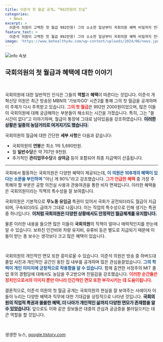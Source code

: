 ```yaml
---
title: 이준석 첫 월급 공개… “992만원의 진실”
categories:
  - News
excerpt: >
  이준석 의원이 고백한 첫 월급 992만원! 그의 소소한 일상부터 국회의원 혜택 비밀까지 전격 공개. 낯선 정치 세계의 진면목이 궁금하다면 클릭하세요!
feature_text: >
  이준석 의원이 고백한 첫 월급 992만원! 그의 소소한 일상부터 국회의원 혜택 비밀까지 전격 공개. 낯선 정치 세계의 진면목이 궁금하다면 클릭하세요!
image: 'https://www.behealthy4u.com/wp-content/uploads/2024/06/news.jpg'
---
```


<p><img src="https://www.behealthy4u.com/wp-content/uploads/2024/06/news.jpg" alt="info 속보" /></p>

<h2 data-ke-size="size26">국회의원의 첫 월급과 혜택에 대한 이야기</h2>

<p data-ke-size="size16">&nbsp;</p>

<p>국회의원에 대한 일반적인 인식은 그들의 <b>역할</b>과 <b>혜택</b>이 따른다는 것입니다. 이준석 개혁신당 의원은 최근 방송된 MBN의 '가보자GO' 시즌2를 통해 그의 첫 월급을 공개하며 이 주제가 다시 주목받고 있습니다. <b><span style="color: #ee2323;">그의 첫 월급</span></b>은 992만 2000원이었으며, 많은 이들이 국회의원에 대해 궁금해하는 부분들이 해소되는 시간을 가졌습니다. 특히, 그는 "쓸 시간이 없다"고 이야기하며, 월급이 통장에 그대로 남아있음을 강조하였습니다. <b><span style="background-color: #21538527;">이러한 상황은 일종의 농담거리로 여겨지기도 했습니다.</span></b></p>

<p>국회의원의 월급에 대한 간단한 <b>세부 사항</b>은 다음과 같습니다:</p>

<ul>
  <li>국회의원의 <b>연봉</b>은 최소 1억 5,690만원.</li>
  <li>월 <b>일반수당</b>은 약 707만 9천원.</li>
  <li>추가적인 <b>관리업무수당</b>과 <b>상여금</b> 등이 포함되어 최종 지급액이 산출됩니다.</li>
</ul>

<hr>

<p>국회에서 활동하는 국회의원은 다양한 혜택이 제공되는데, <b><span style="color: #1a5490;">이 의원은 108개의 혜택이 있다는 소문을 부인하며</span></b> "아닌 게 90%"라고 강조했습니다. <b><span style="color: #ee2323;">그가 언급한 혜택</span></b> 중 가장 주목해야 할 부분은 공항 의전실 사용과 관용여권을 통한 비자 면제입니다. 이러한 혜택들은 국회의원이라는 직책의 특수성을 잘 보여줍니다.</p>

<p>국회의원은 기본적으로 <b>무노동 유임금</b> 특권이 있어서 국회가 공전되더라도 월급이 지급되며, 구속되더라도 급여가 그대로 나옵니다. 이는 직업의 특수성으로 인해 생기는 특권 중 하나입니다. <b><span style="background-color: #21538527;">이처럼 국회의원은 다양한 상황에서도 안정적인 월급체계를 유지합니다.</span></b></p>

<p>물론 이러한 내용을 들으면 많은 이들이 <b>국회의원</b>의 직책이 얼마나 매력적인지를 한눈에 알 수 있습니다. 보좌진 인건비와 차량 유지비, 유류비 등은 별도로 지급되기 때문에 이들이 받는 총 보수는 생각보다 크고 많은 혜택이 있습니다.</p>

<p data-ke-size="size16">&nbsp;</p>

<p>국회의원의 개인적인 면모 또한 흥미로울 수 있습니다. 이준석 의원은 방송 중 하버드대 졸업 사진과 개인적인 공간인 동탄 집 내부를 공개하며 많은 관심을끌었습니다. <b><span style="color: #1a5490;">그의 학력이 개인 이미지에 긍정적으로 작용함을 알 수 있습니다.</span></b> 함께 출연한 서정주의 MIT 졸업 후의 경험담에 대해서도 농담을 주고받으며 친밀감을 강조했습니다. <b><span style="color: #ee2323;">이러한 순간들은 정치인으로서의 이미지 뿐만 아니라 인간적인 면모 또한 부각시키는 데 도움이됩니다.</span></b></p>

<p>결론적으로, 이준석 의원의 첫 월급 공개는 국회의원의 현실을 잘 보여주는 사례이자 이들이 누리는 다양한 혜택과 직무에 대한 기대감을 상징적으로 나타낸 것입니다. <b><span style="background-color: #21538527;">국회의원의 직업적 특권과 쏠쏠한 혜택, 더 나아가 개인적인 삶까지 다양한 면모가 존재함을 알 수 있었습니다.</span></b> 앞으로도 이와 같은 정보들은 대중의 관심과 궁금증을 불러일으키는 데 큰 역할을 할 것입니다.</p>

<p data-ke-size="size16">&nbsp;</p>
생생한 뉴스, <a href="https://qoogle.tistory.com" rel="dofollow">qoogle.tistory.com</a>


